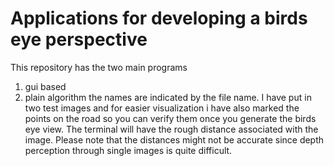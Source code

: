 # Applications for developing a birds eye perspective

This repository has the two main programs
1. gui based
2. plain algorithm 
the names are indicated by the file name. I have put in two test images and for easier visualization i have also marked the points on the road so you can verify them once you generate the birds eye view. The terminal will have the rough distance associated with the image. Please note that the distances might not be accurate since depth perception through single images is quite difficult.
